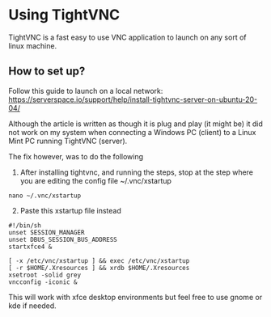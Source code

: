 # Using TightVNC 

TightVNC is a fast easy to use VNC application to launch on any sort of linux machine. 

## How to set up? 

Follow this guide to launch on a local network: https://serverspace.io/support/help/install-tightvnc-server-on-ubuntu-20-04/

Although the article is written as though it is plug and play (it might be) it did not work on my system when connecting a Windows PC (client) to a Linux Mint PC running TightVNC (server). 

The fix however, was to do the following 

1) After installing tightvnc, and running the steps, stop at the step where you are editing the config file ~/.vnc/xstartup 

```
nano ~/.vnc/xstartup
```

2) Paste this xstartup file instead

```
#!/bin/sh
unset SESSION_MANAGER
unset DBUS_SESSION_BUS_ADDRESS
startxfce4 &

[ -x /etc/vnc/xstartup ] && exec /etc/vnc/xstartup
[ -r $HOME/.Xresources ] && xrdb $HOME/.Xresources
xsetroot -solid grey
vncconfig -iconic &
```

This will work with xfce desktop environments but feel free to use gnome or kde if needed. 


